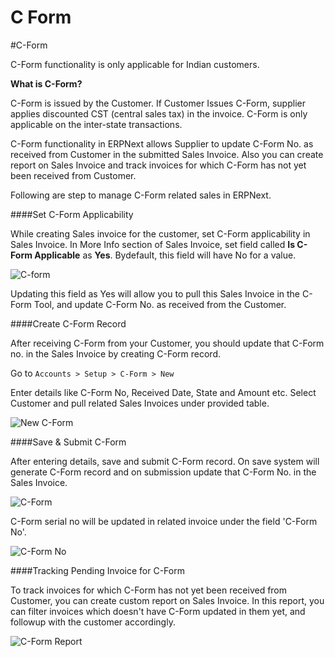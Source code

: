 # C Form

#C-Form

C-Form functionality is only applicable for Indian customers.

**What is C-Form?**

C-Form is issued by the Customer. If Customer Issues C-Form, supplier applies discounted CST (central sales tax) in the invoice. C-Form is only applicable on the inter-state transactions.

C-Form functionality in ERPNext allows Supplier to update C-Form No. as received from Customer in the submitted Sales Invoice. Also you can create report on Sales Invoice and track invoices for which C-Form has not yet been received from Customer.

Following are step to manage C-Form related sales in ERPNext.

####Set C-Form Applicability

While creating Sales invoice for the customer, set C-Form applicability in Sales Invoice. In More Info section of Sales Invoice, set field called **Is C-Form Applicable** as **Yes**. Bydefault, this field will have No for a value.
 
![C-form]({{docs_base_url}}/assets/img/articles/Selection_0028c9f9a.png)

Updating this field as Yes will allow you to pull this Sales Invoice in the C-Form Tool, and update C-Form No. as received from the Customer.

####Create C-Form Record

After receiving C-Form from your Customer, you should update that C-Form no. in the Sales Invoice by creating C-Form record.

Go to `Accounts > Setup > C-Form > New`

Enter details like C-Form No, Received Date, State and Amount etc. Select Customer and pull related Sales Invoices under provided table.

![New C-Form]({{docs_base_url}}/assets/img/articles/Selection_020f01c1e.png)

####Save & Submit C-Form

After entering details, save and submit C-Form record. On save system will generate C-Form record and on submission update that C-Form No. in the Sales Invoice.

![C-Form]({{docs_base_url}}/assets/img/articles/Selection_02178f9d6.png)

C-Form serial no will be updated in related invoice under the field 'C-Form No'.

![C-Form No]({{docs_base_url}}/assets/img/articles/Selection_022b7c6d5.png)

####Tracking Pending Invoice for C-Form

To track invoices for which C-Form has not yet been received from Customer, you can create custom report on Sales Invoice. In this report, you can filter invoices which doesn't have C-Form updated in them yet, and followup with the customer accordingly.

![C-Form Report]({{docs_base_url}}/assets/img/articles/Selection_026.png)

<!-- markdown -->
